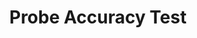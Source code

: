 ---
tag: m0048
codes:
- M48
title: Probe Accuracy Test
long:
- Probes come in many flavors and as such have varying levels of accuracy, reliability,
  and repeatability, depending on several factors. This command tests the probe for
  accuracy and produces a standard deviation based on two or more probes of the same
  XY position.
notes:
- Requires `Z_MIN_PROBE_REPEATABILITY_TEST`.
parameters:
- tag: E
  optional: true
  description: Engage for each probe
  values:
  - tag: engage
    type: bool
- tag: L
  optional: true
  description: Number of legs to probe
  values:
  - tag: legs
    type: int
- tag: P
  optional: true
  description: Number of probes to do
  values:
  - tag: count
    type: int
- tag: S
  optional: true
  description: Star/Schizoid probe. By default this will do 7 points. Override with
    `L`.
  values:
  - tag: 0
    description: Circular pattern
  - tag: 1
    description: Star-like pattern
- tag: V
  optional: true
  description: Verbose Level
  values:
  - tag: level
    type: int
- tag: X
  optional: true
  description: X Position
  values:
  - tag: pos
    type: float
- tag: Y
  optional: true
  description: Y Position
  values:
  - tag: pos
    type: float
example: 
examples: 
---